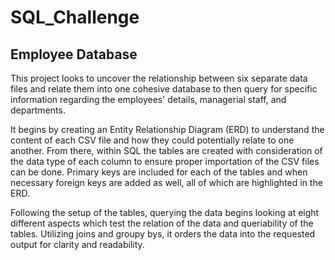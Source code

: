 # SQL_Challenge

## Employee Database
This project looks to uncover the relationship between six separate data files and relate them into one cohesive database to then query for specific information regarding the employees' details, managerial staff, and departments.

It begins by creating an Entity Relationship Diagram (ERD) to understand the content of each CSV file and how they could potentially relate to one another. From there, within SQL the tables are created with consideration of the data type of each column to ensure proper importation of the CSV files can be done. Primary keys are included for each of the tables and when necessary foreign keys are added as well, all of which are highlighted in the ERD. 

Following the setup of the tables, querying the data begins looking at eight different aspects which test the relation of the data and queriability of the tables. Utilizing joins and groupy bys, it orders the data into the requested output for clarity and readability. 
